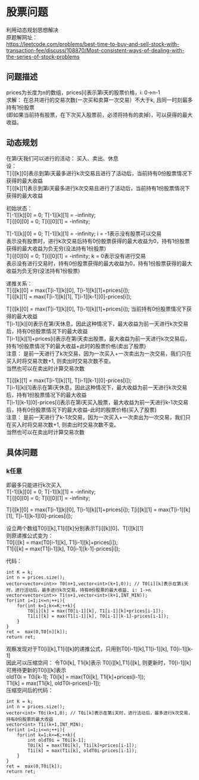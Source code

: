 # 股票问题  
利用动态规划思想解决  
原题解网址：  
https://leetcode.com/problems/best-time-to-buy-and-sell-stock-with-transaction-fee/discuss/108870/Most-consistent-ways-of-dealing-with-the-series-of-stock-problems
## 问题描述  
prices为长度为n的数组，prices[i]表示第i天的股票价格，i: 0->n-1  
求解： 在总共进行的交易次数(一次买和卖算一次交易）不大于k, 且同一时刻最多持有1份股票  
(即如果当前持有股票，在下次买入股票前，必须将持有的卖掉)，可以获得的最大收益。  
## 动态规划  
在第i天我们可以进行的活动： 买入、卖出、休息  
设：  
T[i][k][0]表示到第i天最多进行k次交易且进行了活动后，当前持有0份股票情况下获得的最大收益  
T[i][k][1]表示到第i天最多进行k次交易且进行了活动后，当前持有1份股票情况下获得的最大收益  

初始状态：  
T[-1][k][0] = 0; T[-1][k][1] = -infinity;  
T[i][0][0] = 0; T[i][0][1] = -infinity;  

T[-1][k][0] = 0; T[-1][k][1] = -infinity;     i = -1表示没有股票可以交易  
表示没有股票时，进行k次交易后持有0份股票获得的最大收益为0，持有1份股票获得的最大收益为负无穷(没法持有1份股票)  
T[i][0][0] = 0; T[i][0][1] = -infinity;   k = 0表示没有进行交易  
表示没有进行交易时，持有0份股票获得的最大收益为0，持有1份股票获得的最大收益为负无穷(没法持有1份股票)  

递推关系：  
T[i][k][0] = max(T[i-1][k][0], T[i-1][k][1]+prices[i]);   
T[i][k][1] = max(T[i-1][k][1], T[i-1][k-1][0]-prices[i]);  

T[i][k][0] = max(T[i-1][k][0], T[i-1][k][1]+prices[i]);   当前持有0份股票情况下获得的最大收益  
T[i-1][k][0]表示在第i天休息，因此这种情况下，最大收益为前一天进行k次交易后，持有0份股票情况下的最大收益  
T[i-1][k][1]+prices[i]表示在第i天卖出股票，最大收益为前一天进行k次交易后，持有1份股票情况下的最大收益+此时的股票价格(卖出了股票)  
注意： 是前一天进行了k次交易，因为一次买入+一次卖出为一次交易，我们只在买入时将交易次数+1, 则卖出时交易次数不变。  
当然也可以在卖出时计算交易次数   

T[i][k][1] = max(T[i-1][k][1], T[i-1][k-1][0]-prices[i]);  
T[i-1][k][1]表示在第i天休息，因此这种情况下，最大收益为前一天进行k次交易后，持有1份股票情况下的最大收益  
T[i-1][k-1][0]-prices[i]表示在第i天买入股票，最大收益为前一天进行k-1次交易后，持有0份股票情况下的最大收益-此时的股票价格(买入了股票)  
注意： 是前一天进行了k-1次交易，因为一次买入+一次卖出为一次交易，我们只在买入时将交易次数+1, 则卖出时交易次数不变。  
当然也可以在卖出时计算交易次数  

## 具体问题
### k任意
即最多只能进行k次买入  
T[-1][k][0] = 0; T[-1][k][1] = -infinity;  
T[i][0][0] = 0; T[i][0][1] = -infinity;  

T[i][k][0] = max(T[i-1][k][0], T[i-1][k][1]+prices[i]);
T[i][k][1] = max(T[i-1][k][1], T[i-1][k-1][0]-prices[i]);  

设立两个数组T0[i][k],T1[i][k]分别表示T[i][k][0]、T[i][k][1]  
则原递推公式变为：  
T0[i][k] = max(T0[i-1][k], T1[i-1][k]+prices[i]);  
T1[i][k] = max(T1[i-1][k], T0[i-1][k-1]-prices[i]);  

代码：  
```
int K = k;
int n = prices.size();
vector<vector<int>> T0(n+1,vector<int>(k+1,0)); // T0[i][k]表示在第i天时，进行活动后，最多进行k次交易，持有0份股票的最大收益, i: 1->n
vector<vector<int>> T1(n+1,vector<int>(k+1,INT_MIN));
for(int i=1;i<=n;++i){
    for(int k=1;k<=K;++k){
        T0[i][k] = max(T0[i-1][k], T1[i-1][k]+prices[i-1]);  
        T1[i][k] = max(T1[i-1][k], T0[i-1][k-1]-prices[i-1]);
    }
}
ret =  max(0,T0[n][k]);
return ret;
```
观察发现对于T0[i][k],T1[i][k]的递推公式，只用到T0[i-1][k],T1[i-1][k], T0[i-1][k-1]    
因此可以压缩空间： 令T0i[k], T1i[k]表示 T0[i][k],T1[i][k], 则更新时，T0[i-1][k]可用待更新的T0[i][k]表示  
oldT0i = T0i[k-1];
T0i[k] = max(T0i[k], T1i[k]+prices[i-1]);  
T1i[k] = max(T1i[k], oldT0i-prices[i-1]);  
压缩空间后的代码：  
```
int K = k;
int n = prices.size();
vector<int> T0i(k+1,0); // T0i[k]表示在第i天时，进行活动后，最多进行k次交易，持有0份股票的最大收益
vector<int> T1i(k+1,INT_MIN);
for(int i=1;i<=n;++i){
    for(int k=1;k<=K;++k){
        int oldT0i = T0i[k-1];
        T0i[k] = max(T0i[k], T1i[k]+prices[i-1]);  
        T1i[k] = max(T1i[k], oldT0i-prices[i-1]);
    }
}
ret =  max(0,T0i[k]);
return ret;
```

